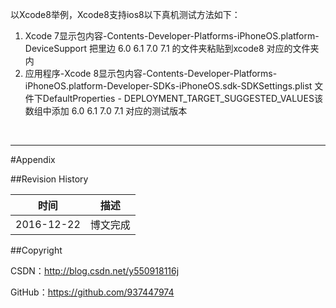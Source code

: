 以Xcode8举例，Xcode8支持ios8以下真机测试方法如下：

1. Xcode 7显示包内容-Contents-Developer-Platforms-iPhoneOS.platform-DeviceSupport 把里边 6.0 6.1 7.0 7.1 的文件夹粘贴到xcode8 对应的文件夹内  
2. 应用程序-Xcode 8显示包内容-Contents-Developer-Platforms-iPhoneOS.platform-Developer-SDKs-iPhoneOS.sdk-SDKSettings.plist 文件下DefaultProperties - DEPLOYMENT_TARGET_SUGGESTED_VALUES该数组中添加 6.0 6.1 7.0 7.1 对应的测试版本

&#160;

----------

#Appendix

##Revision History

| 时间 | 描述 |
| ---- | ---- |
| 2016-12-22 | 博文完成 |

##Copyright

CSDN：http://blog.csdn.net/y550918116j

GitHub：https://github.com/937447974
